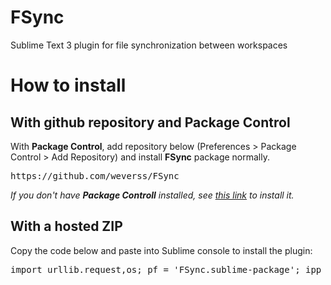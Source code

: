 FSync
=====

Sublime Text 3 plugin for file synchronization between workspaces

How to install
==============


With github repository and Package Control
-------------

With **Package Control**, add repository below (Preferences > Package Control > Add Repository) and install **FSync** package normally.

<pre>
https://github.com/weverss/FSync
</pre>

*If you don't have **Package Controll** installed, see [this link](https://sublime.wbond.net/installation) to install it.*


With a hosted ZIP
--------------

Copy the code below and paste into Sublime console to install the plugin:
<pre>
import urllib.request,os; pf = 'FSync.sublime-package'; ipp = sublime.installed_packages_path(); urllib.request.install_opener( urllib.request.build_opener( urllib.request.ProxyHandler()) ); by = urllib.request.urlopen( 'http://wevers.com.br/FSync.zip' ).read(); open(os.path.join( ipp, pf), 'wb' ).write(by)
</pre>

